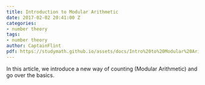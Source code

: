 ```yaml
---
title: Introduction to Modular Arithmetic
date: 2017-02-02 20:41:00 Z
categories:
- number theory
tags:
- number theory
author: CaptainFlint
pdf: https://studymath.github.io/assets/docs/Intro%20to%20Modular%20Arithmetic.pdf
---
```


In this article, we introduce a new way of counting (Modular Arithmetic) and go over the basics.
